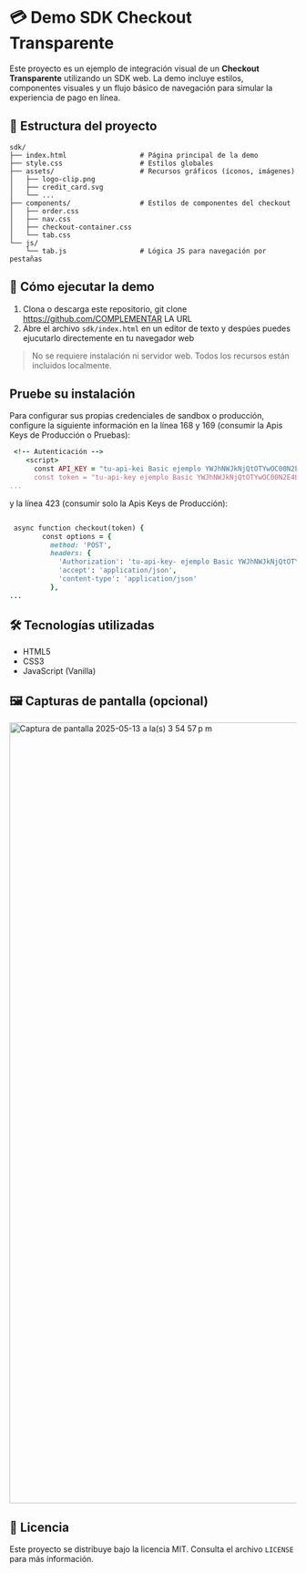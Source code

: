 # 💳 Demo SDK Checkout Transparente

Este proyecto es un ejemplo de integración visual de un **Checkout Transparente** utilizando un SDK web. La demo incluye estilos, componentes visuales y un flujo básico de navegación para simular la experiencia de pago en línea.

## 📁 Estructura del proyecto

```
sdk/
├── index.html                  # Página principal de la demo
├── style.css                   # Estilos globales
├── assets/                     # Recursos gráficos (íconos, imágenes)
│   ├── logo-clip.png
│   ├── credit_card.svg
│   └── ...
├── components/                 # Estilos de componentes del checkout
│   ├── order.css
│   ├── nav.css
│   ├── checkout-container.css
│   └── tab.css
└── js/
    └── tab.js                  # Lógica JS para navegación por pestañas
```

## 🚀 Cómo ejecutar la demo

1. Clona o descarga este repositorio, git clone https://github.com/COMPLEMENTAR LA URL
2. Abre el archivo `sdk/index.html` en un editor de texto y despúes puedes ejucutarlo directemente en tu navegador web

> No se requiere instalación ni servidor web. Todos los recursos están incluidos localmente.

## Pruebe su instalación

Para configurar sus propias credenciales de sandbox o producción, configure la siguiente información en la línea 168 y 169 (consumir la Apis Keys de Producción o Pruebas):


```ruby
 <!-- Autenticación -->
    <script>
      const API_KEY = "tu-api-kei Basic ejemplo YWJhNWJkNjQtOTYwOC00N2E4LWIwMzUtNWU2NDkzOTBjZTViOmY2NmI0MzVkLTFmYTEtNDk5NC0wMmI2LTBiYTYzMmJhMThiZA== " //Aquí va tu API Key, no es necesario agregar nada más
      const token = "tu-api-key ejemplo Basic YWJhNWJkNjQtOTYwOC00N2E4LWIwMzUtNWU2NDkzOTBjZTViOmY2NmI0MzVkLTFmYTEtNDk5NC0wMmI2LTBiYTYzMmJhMThiZA==";
...

```

y la línea 423 (consumir solo la Apis Keys de Producción):

```ruby

 async function checkout(token) {
        const options = {
          method: 'POST',
          headers: {
            'Authorization': 'tu-api-key- ejemplo Basic YWJhNWJkNjQtOTYwOC00N2E4LWIwMzUtNWU2NDkzOTBjZTViOmY2NmI0MzVkLTFmYTEtNDk5NC0wMmI2LTBiYTYzMmJhMThiZA==',
            'accept': 'application/json', 
            'content-type': 'application/json'
          },
...

```

## 🛠️ Tecnologías utilizadas 

- HTML5
- CSS3
- JavaScript (Vanilla)

## 🖼️ Capturas de pantalla (opcional)

<img width="1370" alt="Captura de pantalla 2025-05-13 a la(s) 3 54 57 p m" src="https://github.com/user-attachments/assets/4018095c-8381-4b51-a376-2b014988ce16" />



## 📄 Licencia

Este proyecto se distribuye bajo la licencia MIT. Consulta el archivo `LICENSE` para más información.
